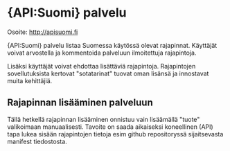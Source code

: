 # {API:Suomi} palvelu

Osoite: http://apisuomi.fi

{API:Suomi} palvelu listaa Suomessa käytössä olevat rajapinnat. Käyttäjät voivat arvostella ja kommentoida palveluun ilmoitettuja rajapintoja. 

Lisäksi käyttäjät voivat ehdottaa lisättäviä rajapintoja. Rajapintojen sovellutuksista kertovat "sotatarinat" tuovat oman lisänsä ja innostavat muita kehittäjiä. 

## Rajapinnan lisääminen palveluun

Tällä hetkellä rajapinnan lisääminen onnistuu vain lisäämällä "tuote" valikoimaan manuaalisesti. Tavoite on saada aikaiseksi koneellinen (API) tapa lukea sisään rajapintojen tietoja esim github repositoryssä sijaitsevasta manifest tiedostosta. 
